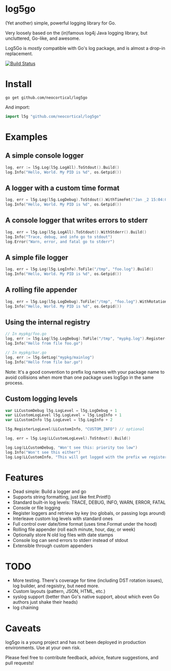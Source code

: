 log5go
======

(Yet another) simple, powerful logging library for Go.

Very loosely based on the (in)famous log4j Java logging library, but uncluttered, Go-like, and awesome.

Log5Go is *mostly* compatible with Go's log package, and is almost a drop-in replacement. 

[![Build Status](https://travis-ci.org/neocortical/log5go.svg?branch=master)](https://travis-ci.org/neocortical/log5go)

Install
=======

```
go get github.com/neocortical/log5go
```

And import:
```go
import l5g "github.com/neocortical/log5go"
```

Examples
========

A simple console logger
-----------------------

```go
log, err := l5g.Log(l5g.LogAll).ToStdout().Build()
log.Info("Hello, World. My PID is %d", os.Getpid())
```

A logger with a custom time format
----------------------------------

```go
log, err = l5g.Log(l5g.LogDebug).ToStdout().WithTimeFmt("Jan _2 15:04:05").Build()
log.Info("Hello, World. My PID is %d", os.Getpid())
```

A console logger that writes errors to stderr
---------------------------------------------

```go
log, err = l5g.Log(l5g.LogAll).ToStdout().WithStderr().Build()
log.Info("Trace, debug, and info go to stdout")
log.Error("Warn, error, and fatal go to stderr")
```

A simple file logger
--------------------

```go
log, err = l5g.Log(l5g.LogInfo).ToFile("/tmp", "foo.log").Build()
log.Info("Hello, World. My PID is %d", os.Getpid())
```

A rolling file appender
-----------------------

```go
log, err = l5g.Log(l5g.LogDebug).ToFile("/tmp", "foo.log").WithRotation(l5g.RollDaily, 7).Build()
log.Info("Hello, World. My PID is %d", os.Getpid())
```

Using the internal registry
---------------------------

```go
// In mypkg/foo.go
log, err := l5g.Log(l5g.LogDebug).ToFile("/tmp", "mypkg.log").Register("mypkg/mainlog")
log.Info("Hello from file foo.go")

// In mypkg/bar.go
log, err := l5g.GetLog("mypkg/mainlog")
log.Info("Hello from file bar.go")
```
Note: It's a good convention to prefix log names with your package name to avoid collisions when
more than one package uses log5go in the same process.

Custom logging levels
---------------------
```go
var LLCustomDebug l5g.LogLevel = l5g.LogDebug + 1
var LLCustomLogLevel l5g.LogLevel = l5g.LogInfo + 1
var LLCustomInfo l5g.LogLevel = l5g.LogInfo + 2

l5g.RegisterLogLevel(LLCustomInfo, "CUSTOM_INFO") // optional

log, err = l5g.Log(LLCustomLogLevel).ToStdout().Build()

log.Log(LLCustomDebug, "Won't see this: priority too low")
log.Info("Won't see this either")
log.Log(LLCustomInfo, "This will get logged with the prefix we registered")
```

Features
========

* Dead simple: Build a logger and go
* Supports string formatting, just like fmt.Printf()
* Standard built-in log levels: TRACE, DEBUG, INFO, WARN, ERROR, FATAL
* Console or file logging
* Register loggers and retrieve by key (no globals, or passing logs around)
* Interleave custom log levels with standard ones
* Full control over date/time format (uses time.Format under the hood)
* Rolling file appender (roll each minute, hour, day, or week)
* Optionally store N old log files with date stamps
* Console log can send errors to stderr instead of stdout
* Extensible through custom appenders

TODO
====

* More testing. There's coverage for time (including DST rotation issues), log builder, and regsistry, but need more.
* Custom layouts (pattern, JSON, HTML, etc.)
* syslog support (better than Go's native support, about which even Go authors just shake their heads)
* log chaining

Caveats
=======

log5go is a young project and has not been deployed in production environments. Use at your own risk.

Please feel free to contribute feedback, advice, feature suggestions, and pull requests!
